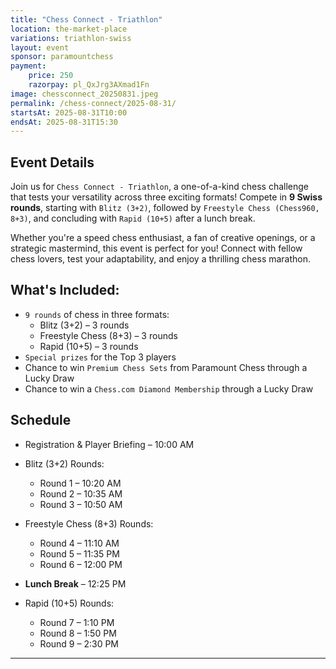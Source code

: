 ```yaml
---
title: "Chess Connect - Triathlon"
location: the-market-place
variations: triathlon-swiss
layout: event
sponsor: paramountchess
payment:
    price: 250
    razorpay: pl_QxJrg3AXmad1Fn
image: chessconnect_20250831.jpeg
permalink: /chess-connect/2025-08-31/
startsAt: 2025-08-31T10:00
endsAt: 2025-08-31T15:30
---
```

## Event Details

Join us for `Chess Connect - Triathlon`, a one-of-a-kind chess challenge that tests your versatility across three exciting formats! Compete in **9 Swiss rounds**, starting with `Blitz (3+2)`, followed by `Freestyle Chess (Chess960, 8+3)`, and concluding with `Rapid (10+5)` after a lunch break.

Whether you're a speed chess enthusiast, a fan of creative openings, or a strategic mastermind, this event is perfect for you! Connect with fellow chess lovers, test your adaptability, and enjoy a thrilling chess marathon.

## What's Included:
- `9 rounds` of chess in three formats:
    - Blitz (3+2) – 3 rounds
    - Freestyle Chess (8+3) – 3 rounds
    - Rapid (10+5) – 3 rounds
- `Special prizes` for the Top 3 players
- Chance to win `Premium Chess Sets` from Paramount Chess through a Lucky Draw
- Chance to win a `Chess.com Diamond Membership` through a Lucky Draw

## Schedule

- Registration & Player Briefing – 10:00 AM
  
- Blitz (3+2) Rounds:

    - Round 1 – 10:20 AM
    - Round 2 – 10:35 AM
    - Round 3 – 10:50 AM

- Freestyle Chess (8+3) Rounds:

    - Round 4 – 11:10 AM
    - Round 5 – 11:35 PM
    - Round 6 – 12:00 PM

- **Lunch Break** – 12:25 PM

- Rapid (10+5) Rounds:
  
    - Round 7 – 1:10 PM
    - Round 8 – 1:50 PM
    - Round 9 – 2:30 PM

---

